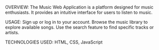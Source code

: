 OVERVIEW:
The Music Web Application is a platform designed for music enthusiasts. It provides an intuitive interface for users to listen to music.

USAGE:
Sign up or log in to your account.
Browse the music library to explore available songs.
Use the search feature to find specific tracks or artists.

TECHNOLOGIES USED:
HTML, CSS, JavaScript
